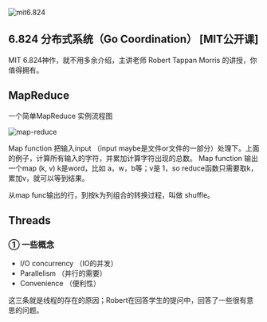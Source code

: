 ![mit6.824](https://pic1.zhimg.com/v2-15016cef42422ccb60b8a842efe41fee_1440w.jpg?source=172ae18b)
## 6.824 分布式系统（Go Coordination） [MIT公开课]

MIT 6.824神作，就不用多余介绍，主讲老师 Robert Tappan Morris 的讲授，你值得拥有。

## MapReduce

一个简单MapReduce 实例流程图

![map-reduce](https://pic3.zhimg.com/80/v2-2932e6818a71967f1316b04c8366aae2_1440w.jpg)

Map function 把输入input （input maybe是文件or文件的一部分）处理下。上面的例子，计算所有输入的字符，并累加计算字符出现的总数。 Map function 输出一个map (k, v) k是word，比如 a，w，b等；v是 1，so reduce函数只需要取k，累加v，就可以等到结果。

从map func输出的行，到按k为列组合的转换过程，叫做 shuffle。

## Threads

### ① 一些概念

* I/O concurrency （IO的并发）
* Parallelism （并行的需要）
* Convenience （便利性）

这三条就是线程的存在的原因；Robert在回答学生的提问中，回答了一些很有意思的问题。
